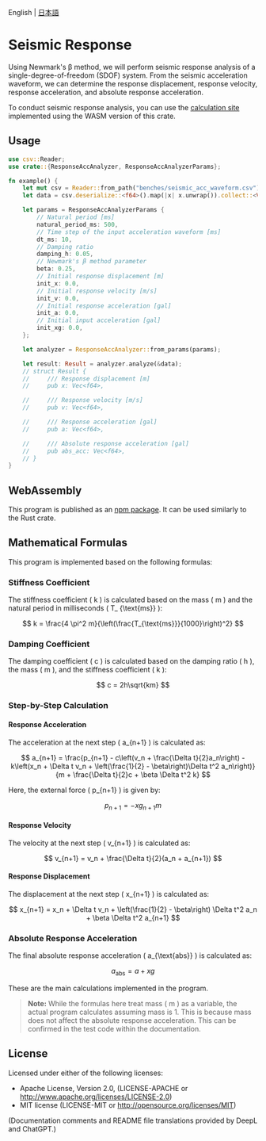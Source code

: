 English | [日本語](README.ja.md)

# Seismic Response

Using Newmark's β method, we will perform seismic response analysis of a single-degree-of-freedom (SDOF) system. From
the seismic acceleration waveform, we can determine the response displacement, response velocity, response acceleration,
and absolute response acceleration.

To conduct seismic response analysis, you can use
the [calculation site](https://github.com/azishio/seismic-response-web) implemented using the WASM version of this
crate.

## Usage

```rust
use csv::Reader;
use crate::{ResponseAccAnalyzer, ResponseAccAnalyzerParams};

fn example() {
    let mut csv = Reader::from_path("benches/seismic_acc_waveform.csv").unwrap();
    let data = csv.deserialize::<f64>().map(|x| x.unwrap()).collect::<Vec<_>>();

    let params = ResponseAccAnalyzerParams {
        // Natural period [ms]
        natural_period_ms: 500,
        // Time step of the input acceleration waveform [ms]
        dt_ms: 10,
        // Damping ratio
        damping_h: 0.05,
        // Newmark's β method parameter
        beta: 0.25,
        // Initial response displacement [m]
        init_x: 0.0,
        // Initial response velocity [m/s]
        init_v: 0.0,
        // Initial response acceleration [gal]
        init_a: 0.0,
        // Initial input acceleration [gal]
        init_xg: 0.0,
    };

    let analyzer = ResponseAccAnalyzer::from_params(params);

    let result: Result = analyzer.analyze(&data);
    // struct Result {
    //     /// Response displacement [m]
    //     pub x: Vec<f64>,

    //     /// Response velocity [m/s]
    //     pub v: Vec<f64>,

    //     /// Response acceleration [gal]
    //     pub a: Vec<f64>,

    //     /// Absolute response acceleration [gal]
    //     pub abs_acc: Vec<f64>,
    // }
}
```

## WebAssembly

This program is published as an [npm package](https://www.npmjs.com/package/seismic-response). It can be used similarly
to the Rust crate.

## Mathematical Formulas

This program is implemented based on the following formulas:

### Stiffness Coefficient

The stiffness coefficient \( k \) is calculated based on the mass \( m \) and the natural period in milliseconds \( T_
{\text{ms}} \):

$$
k = \frac{4 \pi^2 m}{\left(\frac{T_{\text{ms}}}{1000}\right)^2}
$$

### Damping Coefficient

The damping coefficient \( c \) is calculated based on the damping ratio \( h \), the mass \( m \), and the stiffness
coefficient \( k \):

$$
c = 2h\sqrt{km}
$$

### Step-by-Step Calculation

#### Response Acceleration

The acceleration at the next step \( a_{n+1} \) is calculated as:

$$
a_{n+1} = \frac{p_{n+1} - c\left(v_n + \frac{\Delta t}{2}a_n\right) - k\left(x_n + \Delta t v_n + \left(\frac{1}{2} -
\beta\right)\Delta t^2 a_n\right)}{m + \frac{\Delta t}{2}c + \beta \Delta t^2 k}
$$

Here, the external force \( p_{n+1} \) is given by:

$$
p_{n+1} = -xg_{n+1} m
$$

#### Response Velocity

The velocity at the next step \( v_{n+1} \) is calculated as:

$$
v_{n+1} = v_n + \frac{\Delta t}{2}(a_n + a_{n+1})
$$

#### Response Displacement

The displacement at the next step \( x_{n+1} \) is calculated as:

$$
x_{n+1} = x_n + \Delta t v_n + \left(\frac{1}{2} - \beta\right) \Delta t^2 a_n + \beta \Delta t^2 a_{n+1}
$$

### Absolute Response Acceleration

The final absolute response acceleration \( a_{\text{abs}} \) is calculated as:

$$
a_{\text{abs}} = a + xg
$$

These are the main calculations implemented in the program.

> **Note:**
> While the formulas here treat mass \( m \) as a variable, the actual program calculates assuming mass is 1. This is
> because mass does not affect the absolute response acceleration. This can be confirmed in the test code within the
> documentation.

## License

Licensed under either of the following licenses:

+ Apache License, Version 2.0, (LICENSE-APACHE or http://www.apache.org/licenses/LICENSE-2.0)
+ MIT license (LICENSE-MIT or http://opensource.org/licenses/MIT)

(Documentation comments and README file translations provided by DeepL and ChatGPT.)
